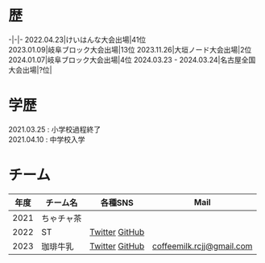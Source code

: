 # 歴
-|-|-
2022.04.23|けいはんな大会出場|41位  
2023.01.09|岐阜ブロック大会出場|13位
2023.11.26|大垣ノード大会出場|2位
2024.01.07|岐阜ブロック大会出場|4位
2024.03.23 - 2024.03.24|名古屋全国大会出場|?位|
# 学歴
2021.03.25 : 小学校過程終了  
2021.04.10 : 中学校入学  

# チーム  

年度|チーム名|各種SNS|Mail
-|-|-|-
2021       | ちゃチャ茶 |
2022       | ST         |   [Twitter](https://twitter.com/ST_GifuRCJ)    [GitHub](https://github.com/ST-GifuRCJ)|  
2023       | 珈琲牛乳|[Twitter](https://twitter.com/CoffeeMilk_RCJ) [GitHub](https://github.com/CoffeeMilk-RCJ)|coffeemilk.rcjj@gmail.com
